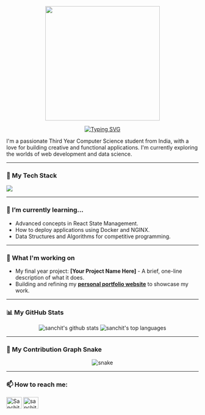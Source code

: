 <p align="center">
  <img src="https://media.giphy.com/media/v1.Y2lkPTc5MGI3NjExM3d6OHdyMmF4enVnaXBkdHA1cGozOWxtZjhwbG44M2l2eWRwM25uZyZlcD12MV9pbnRlcm5hbF9naWZfYnlfaWQmY3Q9Zw/qgQUggAC3Pfv687qPC/giphy.gif" width="300">
</p>

<p align="center">
<a href="https://git.io/typing-svg"><img src="https://readme-typing-svg.demolab.com?font=Fira+Code&weight=700&size=30&pause=1000&color=33FF33&center=true&vCenter=true&width=435&lines=Hi%2C+I'm+Sanchit!;I'm+a+CS+Student+%26+Developer;I+love+to+build+%26+learn." alt="Typing SVG" /></a>
</p>

I'm a passionate Third Year Computer Science student from India, with a love for building creative and functional applications. I'm currently exploring the worlds of web development and data science.

---

### 🚀 My Tech Stack

<p align="left">
  <a href="https://skillicons.dev">
    <img src="https://skillicons.dev/icons?i=java,python,js,react,nodejs,mongodb,mysql,git,docker" />
  </a>
</p>

---

### 🌱 I’m currently learning...
- Advanced concepts in React State Management.
- How to deploy applications using Docker and NGINX.
- Data Structures and Algorithms for competitive programming.

---

### 💼 What I'm working on
- My final year project: **[Your Project Name Here]** - A brief, one-line description of what it does.
- Building and refining my **[personal portfolio website](https://profile36.netlify.app/)** to showcase my work.

---

### 📊 My GitHub Stats

<p align="center">
  <img src="https://github-readme-stats.vercel.app/api?username=SanchitR-dev&show_icons=true&theme=radical" alt="sanchit's github stats" />
  <img src="https://github-readme-stats.vercel.app/api/top-langs/?username=SanchitR-dev&layout=compact&theme=radical" alt="sanchit's top languages" />
</p>

---

### 🐍 My Contribution Graph Snake

<p align="center">
  <img src="https://github.com/SanchitR-dev/SanchitR-dev/raw/output/github-contribution-grid-snake.svg" alt="snake" />
</p>

---

### 📫 How to reach me:

<p align="left">
<a href="https://www.linkedin.com/in/sanchit-rawool-136879313/" target="blank"><img align="center" src="https://raw.githubusercontent.com/rahuldkjain/github-profile-readme-generator/master/src/images/icons/Social/linked-in-alt.svg" alt="Sanchit Rawool" height="30" width="40" /></a>
<a href="https://www.instagram.com/sanchit_rawool/" target="blank"><img align="center" src="https://raw.githubusercontent.com/rahuldkjain/github-profile-readme-generator/master/src/images/icons/Social/instagram.svg" alt="sanchit_rawool" height="30" width="40" /></a>
</p>
